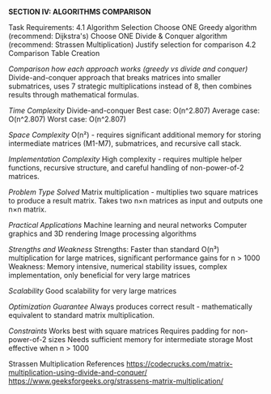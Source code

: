**SECTION IV: ALGORITHMS COMPARISON**

Task Requirements:
4.1 Algorithm Selection
Choose ONE Greedy algorithm (recommend: Dijkstra's)
Choose ONE Divide & Conquer algorithm (recommend: Strassen Multiplication)
Justify selection for comparison
4.2 Comparison Table Creation

*Comparison how each approach works (greedy vs divide and conquer)*
Divide-and-conquer approach that breaks matrices into smaller submatrices, uses 7 strategic 
multiplications instead of 8, then combines results through mathematical formulas.

*Time Complexity* 
Divide-and-conquer
Best case: O(n^2.807)
Average case: O(n^2.807)
Worst case: O(n^2.807)

*Space Complexity*
O(n²) - requires significant additional memory for storing intermediate matrices (M1-M7), 
submatrices, and recursive call stack.

*Implementation Complexity*
High complexity - requires multiple helper functions, recursive structure, and careful 
handling of non-power-of-2 matrices.

*Problem Type Solved*
Matrix multiplication - multiplies two square matrices to produce a result matrix. 
Takes two n×n matrices as input and outputs one n×n matrix.

*Practical Applications*
Machine learning and neural networks
Computer graphics and 3D rendering
Image processing algorithms

*Strengths and Weakness*
Strengths: Faster than standard O(n³) multiplication for large matrices, significant performance gains for n > 1000
Weakness: Memory intensive, numerical stability issues, complex implementation, only beneficial for very large matrices

*Scalability*
Good scalability for very large matrices 

*Optimization Guarantee*
Always produces correct result - mathematically equivalent to standard matrix multiplication.

*Constraints*
Works best with square matrices
Requires padding for non-power-of-2 sizes
Needs sufficient memory for intermediate storage
Most effective when n > 1000


Strassen Multiplication References
https://codecrucks.com/matrix-multiplication-using-divide-and-conquer/
https://www.geeksforgeeks.org/strassens-matrix-multiplication/

